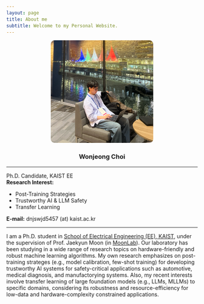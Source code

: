 ```yaml
---
layout: page
title: About me
subtitle: Welcome to my Personal Website.
---
```


<div style="text-align : center;">
     <img src="/assets/img/aboutme2.jpg" width="270" height="270" style="border-radius: 10px;">
</div>

<h3 style="text-align: center;"><strong>Wonjeong Choi</strong></h3>

---

<p>Ph.D. Candidate, KAIST EE<br>
<strong>Research Interest:</strong></p>
<ul>
  <li>Post-Training Strategies</li>
  <li>Trustworthy AI & LLM Safety</li>
  <li>Transfer Learning</li>
</ul>
<p><strong>E-mail:</strong> dnjswjd5457 (at) kaist.ac.kr</p>

---

I am a Ph.D. student in [School of Electrical Engineering (EE), KAIST](https://ee.kaist.ac.kr/en/), under the supervision of Prof. Jaekyun Moon (in [MoonLab](http://moonlab.kaist.ac.kr)\). Our laboratory has been studying in a wide range of research topics on hardware-friendly and robust machine learning algorithms. My own research emphasizes on post-training strateges (e.g., model calibration, few-shot training) for developing trustworthy AI systems for safety-critical applications such as automotive, medical diagnosis, and manufactorying systems. Also, my recent interests involve transfer learning of large foundation models (e.g., LLMs, MLLMs) to specific domains, considering its robustness and resource-efficiency for low-data and hardware-complexity constrained applications. 

